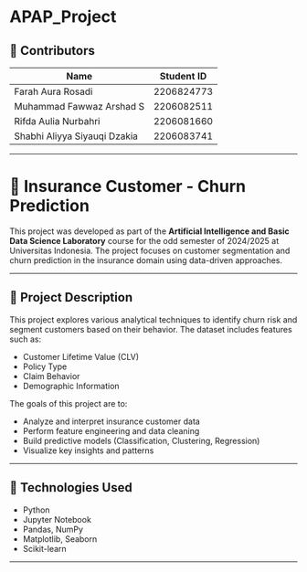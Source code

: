 # APAP_Project

## 👥 Contributors

| Name                          | Student ID    | 
|-------------------------------|---------------|
| Farah Aura Rosadi             | 2206824773    | 
| Muhammad Fawwaz Arshad S     | 2206082511    | 
| Rifda Aulia Nurbahri          | 2206081660    | 
| Shabhi Aliyya Siyauqi Dzakia | 2206083741    | 

---

# 🧠 Insurance Customer - Churn Prediction

This project was developed as part of the **Artificial Intelligence and Basic Data Science Laboratory** course for the odd semester of 2024/2025 at Universitas Indonesia. The project focuses on customer segmentation and churn prediction in the insurance domain using data-driven approaches.

---

## 📌 Project Description

This project explores various analytical techniques to identify churn risk and segment customers based on their behavior. The dataset includes features such as:

- Customer Lifetime Value (CLV)
- Policy Type
- Claim Behavior
- Demographic Information

The goals of this project are to:
- Analyze and interpret insurance customer data
- Perform feature engineering and data cleaning
- Build predictive models (Classification, Clustering, Regression)
- Visualize key insights and patterns

---

## 🚀 Technologies Used

- Python
- Jupyter Notebook
- Pandas, NumPy
- Matplotlib, Seaborn
- Scikit-learn

---




